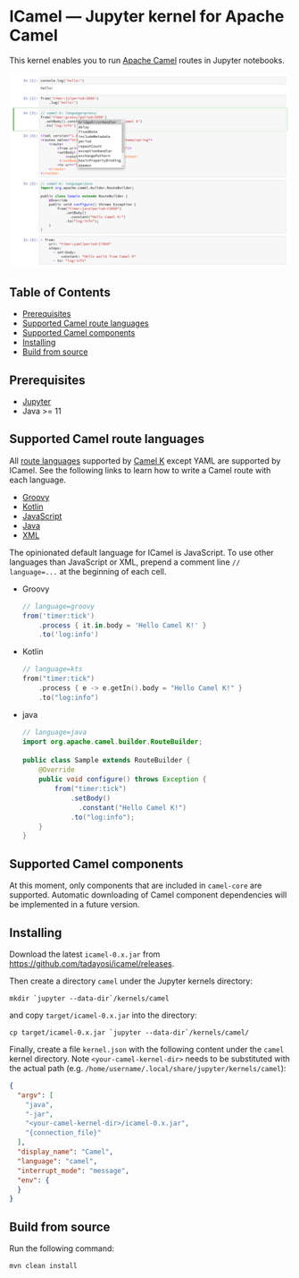 # ICamel &mdash; Jupyter kernel for Apache Camel

This kernel enables you to run [Apache Camel](https://camel.apache.org/) routes in Jupyter notebooks.

![ICamel notebook](docs/img/icamel.png)

## Table of Contents

* [Prerequisites](#prerequisites)
* [Supported Camel route languages](#supported-camel-route-languages)
* [Supported Camel components](#supported-camel-components)
* [Installing](#installing)
* [Build from source](#build-from-source)

## Prerequisites

- [Jupyter](https://jupyter.org/install)
- Java >= 11

## Supported Camel route languages

All [route languages](https://camel.apache.org/camel-k/latest/languages/languages.html) supported by [Camel K](https://camel.apache.org/camel-k/latest/index.html) except YAML are supported by ICamel. See the following links to learn how to write a Camel route with each language.

- [Groovy](https://camel.apache.org/camel-k/latest/languages/groovy.html)
- [Kotlin](https://camel.apache.org/camel-k/latest/languages/kotlin.html)
- [JavaScript](https://camel.apache.org/camel-k/latest/languages/javascript.html)
- [Java](https://camel.apache.org/camel-k/latest/languages/java.html)
- [XML](https://camel.apache.org/camel-k/latest/languages/xml.html)

The opinionated default language for ICamel is JavaScript. To use other languages than JavaScript or XML, prepend a comment line `// language=...` at the beginning of each cell.

- Groovy
  
  ```groovy
  // language=groovy
  from('timer:tick')
      .process { it.in.body = 'Hello Camel K!' }
      .to('log:info')
  ```
  
- Kotlin
  
  ```kotlin
  // language=kts
  from("timer:tick")
      .process { e -> e.getIn().body = "Hello Camel K!" }
      .to("log:info")
  ```
  
- java
  
  ```java
  // language=java
  import org.apache.camel.builder.RouteBuilder;
  
  public class Sample extends RouteBuilder {
      @Override
      public void configure() throws Exception {
          from("timer:tick")
              .setBody()
                .constant("Hello Camel K!")
              .to("log:info");
      }
  }
  ```

## Supported Camel components

At this moment, only components that are included in `camel-core` are supported. Automatic downloading of Camel component dependencies will be implemented in a future version.

## Installing

Download the latest `icamel-0.x.jar` from https://github.com/tadayosi/icamel/releases.

Then create a directory `camel` under the Jupyter kernels directory:

    mkdir `jupyter --data-dir`/kernels/camel

and copy `target/icamel-0.x.jar` into the directory:

    cp target/icamel-0.x.jar `jupyter --data-dir`/kernels/camel/

Finally, create a file `kernel.json` with the following content under the `camel` kernel directory. Note `<your-camel-kernel-dir>` needs to be substituted with the actual path (e.g. `/home/username/.local/share/jupyter/kernels/camel`):

```json
{
  "argv": [
    "java",
    "-jar",
    "<your-camel-kernel-dir>/icamel-0.x.jar",
    "{connection_file}"
  ],
  "display_name": "Camel",
  "language": "camel",
  "interrupt_mode": "message",
  "env": {
  }
}
```

## Build from source

Run the following command:

    mvn clean install
